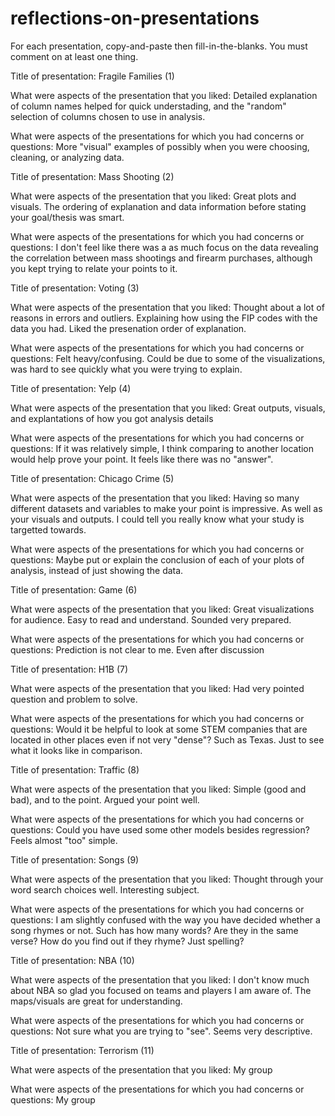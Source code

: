 # reflections-on-presentations

For each presentation, copy-and-paste then fill-in-the-blanks.  You must comment on at least one thing. 



Title of presentation: Fragile Families (1)

What were aspects of the presentation that you liked: 
Detailed explanation of column names  helped for quick understading, and the "random" selection of columns chosen to use in analysis.

What were aspects of the presentations for which you had concerns or questions: 
More "visual" examples of possibly when you were choosing, cleaning, or analyzing data.





Title of presentation: Mass Shooting (2)

What were aspects of the presentation that you liked: 
Great plots and visuals. The ordering of explanation and data information before stating your goal/thesis was smart.

What were aspects of the presentations for which you had concerns or questions: 
I don't feel like there was a as much focus on the data revealing the correlation between mass shootings and firearm purchases, although you kept trying to relate your points to it.





Title of presentation: Voting (3)

What were aspects of the presentation that you liked: 
Thought about a lot of reasons in errors and outliers. Explaining how using the FIP codes with the data you had. Liked the presenation order of explanation.

What were aspects of the presentations for which you had concerns or questions: 
Felt heavy/confusing. Could be due to some of the visualizations, was hard to see quickly what you were trying to explain.




Title of presentation: Yelp (4)

What were aspects of the presentation that you liked: 
Great outputs, visuals, and explantations of how you got analysis details

What were aspects of the presentations for which you had concerns or questions: 
If it was relatively simple, I think comparing to another location would help prove your point. It feels like there was no "answer".




Title of presentation: Chicago Crime (5)

What were aspects of the presentation that you liked: 
Having so many different datasets and variables to make your point is impressive. As well as your visuals and outputs. I could tell you really know what your study is targetted towards.

What were aspects of the presentations for which you had concerns or questions: 
Maybe put or explain the conclusion of each of your plots of analysis, instead of just showing the data.





Title of presentation: Game (6)

What were aspects of the presentation that you liked: 
Great visualizations for audience. Easy to read and understand. Sounded very prepared.

What were aspects of the presentations for which you had concerns or questions: 
Prediction is not clear to me. Even after discussion





Title of presentation: H1B (7)

What were aspects of the presentation that you liked: 
Had very pointed question and problem to solve.

What were aspects of the presentations for which you had concerns or questions: 
Would it be helpful to look at some STEM companies that are located in other places even if not very "dense"? Such as Texas. Just to see what it looks like in comparison.





Title of presentation: Traffic (8)

What were aspects of the presentation that you liked: 
Simple (good and bad), and to the point. Argued your point well.

What were aspects of the presentations for which you had concerns or questions: 
Could you have used some other models besides regression? Feels almost "too" simple.




Title of presentation:  Songs (9)

What were aspects of the presentation that you liked: 
Thought through your word search choices well. Interesting subject.

What were aspects of the presentations for which you had concerns or questions: 
I am slightly confused with the way you have decided whether a song rhymes or not. Such has how many words? Are they in the same verse? How do you find out if they rhyme? Just spelling?




Title of presentation: NBA (10)

What were aspects of the presentation that you liked: 
I don't know much about NBA so glad you focused on teams and players I am aware of. The maps/visuals are great for understanding.

What were aspects of the presentations for which you had concerns or questions: 
Not sure what you are trying to "see". Seems very descriptive.




Title of presentation:  Terrorism (11)

What were aspects of the presentation that you liked: 
My group

What were aspects of the presentations for which you had concerns or questions: 
My group


